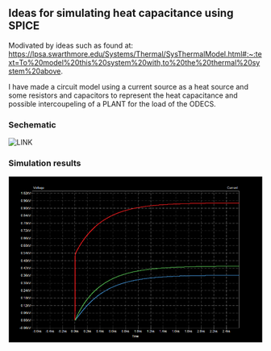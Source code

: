 ## Ideas for simulating heat capacitance using SPICE

Modivated by ideas such as found at: https://lpsa.swarthmore.edu/Systems/Thermal/SysThermalModel.html#:~:text=To%20model%20this%20system%20with,to%20the%20thermal%20system%20above.


I have made a circuit model using a current source as a heat source and some resistors and capacitors to represent the heat capacitance and possible intercoupeling of a PLANT for the load of the ODECS.

### Sechematic
![LINK](https://kicanvas.org/?github=https%3A%2F%2Fgithub.com%2FPubInv%2FNASA-COG%2Fblob%2Fdevelop%2Fexperimentation%2FKiCadThermo%2FRCRC%2FRCRC%2FRCRC.kicad_sch)

### Simulation results
![RiseTimes.png](RiseTimes.png)

